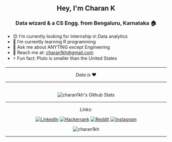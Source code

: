 
<h2 align="center">Hey, I'm Charan K</h2>
<h3 align="center"> Data wizard & a CS Engg. from Bengaluru, Karnataka 🏠</h3>


<!--
**Charan1kh/Charan1kh** is a ✨ _special_ ✨ repository because its `README.md` (this file) appears on your GitHub profile.

Here are some ideas to get you started:
-->
- 😊 I’m currently looking for Internship in Data analytics
- 🌱 I’m currently learning R programming 
- 💬 Ask me about ANYTING except Engineering
- 📧 Reach me at: charan1kh@gmail.com
- ⚡ Fun fact: Pluto is smaller than the United States



---
<div align="center">
<i>Data is </i> ❤️
</div>

---

</br>

<div align="center">
<img align="center" src="https://github-readme-stats.vercel.app/api?username=charan1kh&include_all_commits=true&count_private=true&show_icons=true&line_height=20&title_color=41fa6c&icon_color=6bb07b&text_color=D3D3D3&bg_color=0,000000,130F40" alt="charan1kh's Github Stats">


---
<i>Links:</i><br>


<a href="https://www.linkedin.com/in/charan1kh/" target="_blank"><img src="https://img.shields.io/badge/LinkedIn-0077B5?style=for-the-badge&logo=linkedin&logoColor=white" alt="LinkedIn"></a>
<a href="https://www.hackerrank.com/charan1kh/" target="_blank"><img src="https://img.shields.io/badge/-Hackerrank-2EC866?style=for-the-badge&logo=HackerRank&logoColor=white" alt="Hackerrank"></a>
<a href="https://www.reddit.com/user/CtwentyOne" target="_blank"><img src="https://img.shields.io/badge/Reddit-FF4500?style=for-the-badge&logo=reddit&logoColor=white" alt="Reddit"></a>
<a href="https://www.instagram.com/ch.ar.an/" target="_blank"><img src="https://img.shields.io/badge/Instagram-E4405F?style=for-the-badge&logo=instagram&logoColor=white" alt="Instagram"></a>

<p align="center"> <img src="https://komarev.com/ghpvc/?username=charan1kh&label=Profile%20views&color=0e75b6&style=flat" alt="charan1kh" /> </p>

---


</div>


